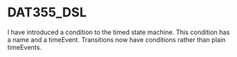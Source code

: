 # DAT355_DSL

I have introduced a condition to the timed state machine. This condition has a name and a timeEvent. Transitions now have conditions rather than plain timeEvents.
